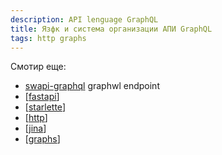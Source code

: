 ```yaml
---
description: API lenguage GraphQL
title: Язфк и система организации АПИ GraphQL
tags: http graphs
---
```


Смотир еще:

- [swapi-graphql](https://graphql.org/swapi-graphql) graphwl endpoint
- [[fastapi]]
- [[starlette]]
- [[http]]
- [[jina]]
- [[graphs]]

[//begin]: # "Autogenerated link references for markdown compatibility"
[fastapi]: fastapi "Fastapi"
[starlette]: starlette "Starlette"
[http]: ../lists/http "Http"
[jina]: jina "Jina"
[graphs]: ../lists/graphs "Machine learning with graphs"
[//end]: # "Autogenerated link references"